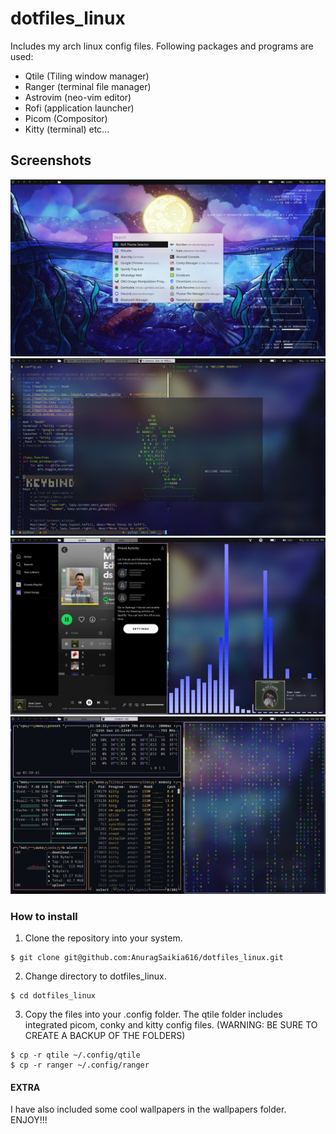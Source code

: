 # dotfiles_linux
Includes my arch linux config files.
Following packages and programs are used:
* Qtile (Tiling window manager)
* Ranger (terminal file manager)
* Astrovim (neo-vim editor)
* Rofi (application launcher)
* Picom (Compositor)
* Kitty (terminal)
etc...
## Screenshots
![Screenshot](./roficonky.png) 
![Screenshot](./cbonsainvim.png)
![Screenshot](./cava.png)
![Screenshot](./btopcmatrix.png)
### How to install
1. Clone the repository into your system.
```
$ git clone git@github.com:AnuragSaikia616/dotfiles_linux.git
```
2. Change directory to dotfiles_linux.
```
$ cd dotfiles_linux
```
3. Copy the files into your .config folder. The qtile folder includes integrated picom, conky and kitty config files. 
(WARNING: BE SURE TO CREATE A BACKUP OF THE FOLDERS)
```
$ cp -r qtile ~/.config/qtile
$ cp -r ranger ~/.config/ranger
```
#### EXTRA
I have also included some cool wallpapers in the wallpapers folder.
ENJOY!!!

